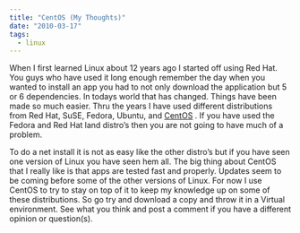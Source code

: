 ```yaml
---
title: "CentOS (My Thoughts)"
date: "2010-03-17"
tags:
  - linux
---
```


When I first learned Linux about 12 years ago I started off using Red Hat. You guys who have used it long enough remember the day when you wanted to install an app you had to not only download the application but 5 or 6 dependencies. In todays world that has changed. Things have been made so much easier. Thru the years I have used different distributions from Red Hat, SuSE, Fedora, Ubuntu, and [CentOS](http://www.centos.org/ "CentOS") . If you have used the Fedora and Red Hat land distro’s then you are not going to have much of a problem.

To do a net install it is not as easy like the other distro’s but if you have seen one version of Linux you have seen hem all. The big thing about CentOS that I really like is that apps are tested fast and properly. Updates seem to be coming before some of the other versions of Linux. For now I use CentOS to try to stay on top of it to keep my knowledge up on some of these distributions. So go try and download a copy and throw it in a Virtual environment. See what you think and post a comment if you have a different opinion or question(s).
